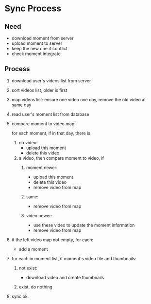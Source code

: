 # Sync Process


## Need

- download moment from server
- upload moment to server
- keep the new one if conflict
- check moment integrate


## Process

1. download user's videos list from server
2. sort videos list, older is first
3. map videos list: ensure one video one day, remove the old video at same day
4. read user's moment list from database
5. compare moment to video map:

    for each moment, if in that day, there is
    1. no video:
        - upload this moment
        - delete this video
    2. a video, then compare moment to video, if
        1. moment newer:
            - upload this moment
            - delete this video
            - remove video from map

        2. same:
            - remove video from map

        3. video newer:
            - use these video to update the moment information
            - remove video from map

6. if the left video map not empty, for each:
    - add a moment

7. for each in moment list, if moment's video file and thumbnails:
    1.  not exist:
        - download video and create thumbnails

    2. exist, do nothing

8. sync ok.